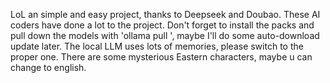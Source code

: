LoL an simple and easy project, thanks to Deepseek and Doubao. These AI coders have done a lot to the project.
Don't forget to install the packs and pull down the models with 'ollama pull <model name>', maybe I'll do some auto-download update later.
The local LLM uses lots of memories, please switch to the proper one.
There are some mysterious Eastern characters, maybe u can change to english.
